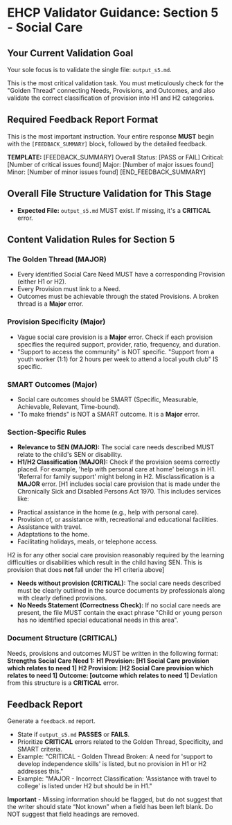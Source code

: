# EHCP Validator Guidance: Section 5 - Social Care

## Your Current Validation Goal

Your sole focus is to validate the single file: `output_s5.md`.

This is the most critical validation task. You must meticulously check for the "Golden Thread" connecting Needs, Provisions, and Outcomes, and also validate the correct classification of provision into H1 and H2 categories.

## Required Feedback Report Format

This is the most important instruction. Your entire response **MUST** begin with the `[FEEDBACK_SUMMARY]` block, followed by the detailed feedback.

**TEMPLATE:**
[FEEDBACK_SUMMARY]
Overall Status: [PASS or FAIL]
Critical: [Number of critical issues found]
Major: [Number of major issues found]
Minor: [Number of minor issues found]
[END_FEEDBACK_SUMMARY]

## Overall File Structure Validation for This Stage

*   **Expected File:** `output_s5.md` MUST exist. If missing, it's a **CRITICAL** error.

## Content Validation Rules for Section 5

### The Golden Thread (MAJOR)

*   Every identified Social Care Need MUST have a corresponding Provision (either H1 or H2).
*   Every Provision must link to a Need.
*   Outcomes must be achievable through the stated Provisions. A broken thread is a **Major** error.

### Provision Specificity (Major)

*   Vague social care provision is a **Major** error. Check if each provision specifies the required support, provider, ratio, frequency, and duration.
*   "Support to access the community" is NOT specific. "Support from a youth worker (1:1) for 2 hours per week to attend a local youth club" IS specific.

### SMART Outcomes (Major)

*   Social care outcomes should be SMART (Specific, Measurable, Achievable, Relevant, Time-bound).
*   "To make friends" is NOT a SMART outcome. It is a **Major** error.

### Section-Specific Rules

*   **Relevance to SEN (MAJOR):** The social care needs described MUST relate to the child's SEN or disability.
*   **H1/H2 Classification (MAJOR):** Check if the provision seems correctly placed. For example, 'help with personal care at home' belongs in H1. 'Referral for family support' might belong in H2. Misclassification is a **MAJOR** error.
[H1 includes social care provision that is made under the Chronically Sick and Disabled Persons Act 1970. This includes services like:
- Practical assistance in the home (e.g., help with personal care).
- Provision of, or assistance with, recreational and educational facilities.
- Assistance with travel.
- Adaptations to the home.
- Facilitating holidays, meals, or telephone access.

H2 is for any other social care provision reasonably required by the learning difficulties or disabilities which result in the child having SEN. This is provision that does **not** fall under the H1 criteria above]
*   **Needs without provision (CRITICAL):** The social care needs described must be clearly outlined in the source documents by professionals along with clearly defined provisions.
*   **No Needs Statement (Correctness Check):** If no social care needs are present, the file MUST contain the exact phrase "Child or young person has no identified special educational needs in this area".

### Document Structure (CRITICAL)
Needs, provisions and outcomes MUST be written in the following format:
**Strengths**
**Social Care Need 1:**
**H1 Provision: [H1 Social Care provision which relates to need 1]**
**H2 Provision: [H2 Social Care provision which relates to need 1]**
**Outcome: [outcome which relates to need 1]**
Deviation from this structure is a **CRITICAL** error.

## Feedback Report

Generate a `feedback.md` report.
*   State if `output_s5.md` **PASSES** or **FAILS**.
*   Prioritize **CRITICAL** errors related to the Golden Thread, Specificity, and SMART criteria.
*   Example: "CRITICAL - Golden Thread Broken: A need for 'support to develop independence skills' is listed, but no provision in H1 or H2 addresses this."
*   Example: "MAJOR - Incorrect Classification: 'Assistance with travel to college' is listed under H2 but should be in H1."

**Important** - Missing information should be flagged, but do not suggest that the writer should state “Not known” when a field has been left blank. Do NOT suggest that field headings are removed.